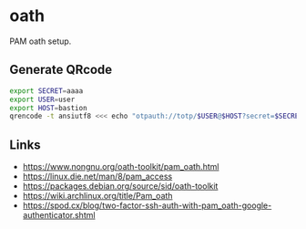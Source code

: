 # oath

PAM oath setup.

## Generate QRcode

```bash
export SECRET=aaaa
export USER=user
export HOST=bastion
qrencode -t ansiutf8 <<< echo "otpauth://totp/$USER@$HOST?secret=$SECRET&period=30&digits=6&issuer=$HOST"
```

## Links

-   <https://www.nongnu.org/oath-toolkit/pam_oath.html>
-   <https://linux.die.net/man/8/pam_access>
-   <https://packages.debian.org/source/sid/oath-toolkit>
-   <https://wiki.archlinux.org/title/Pam_oath>
-   <https://spod.cx/blog/two-factor-ssh-auth-with-pam_oath-google-authenticator.shtml>
